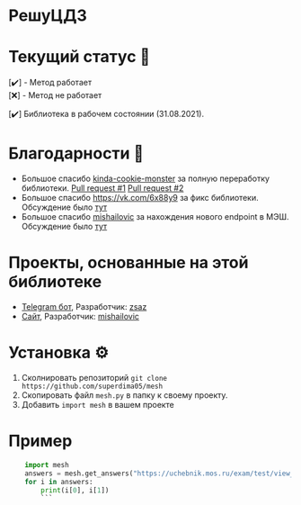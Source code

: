 # РешуЦДЗ 

    
# Текущий статус 🗿
  [:heavy_check_mark:] - Метод работает<br>
  [:x:] - Метод не работает
  
  [:heavy_check_mark:] Библиотека в рабочем состоянии (31.08.2021).
    
# Благодарности 🙏
 - Большое спасибо [kinda-cookie-monster](https://github.com/kinda-cookie-monster) за полную переработку библиотеки. [Pull request #1](https://github.com/superdima05/mesh/pull/6) [Pull request #2](https://github.com/superdima05/mesh/pull/7)
 - Большое спасибо https://vk.com/6x88y9 за фикс библиотеки. Обсуждение было [тут](https://github.com/superdima05/mesh/issues/1)
 - Большое спасибо [mishailovic](https://github.com/mishailovic) за нахождения нового endpoint в МЭШ. Обсуждение было [тут](https://github.com/superdima05/mesh/issues/3)

# Проекты, основанные на этой библиотеке
   - [Telegram бот](https://t.me/CDSansbot), Разработчик: [zsaz](https://github.com/superdima05)
   - [Сайт](https://mash.hotaru.ga/), Разработчик: [mishailovic](https://github.com/mishailovic)
    
# Установка ⚙️
  1. Сколнировать репозиторий `git clone https://github.com/superdima05/mesh`
  2. Скопировать файл `mesh.py` в папку к своему проекту.
  3. Добавить `import mesh` в вашем проекте

# Пример
```python
    import mesh
    answers = mesh.get_answers("https://uchebnik.mos.ru/exam/test/view_test/191202/")
    for i in answers:
        print(i[0], i[1])
        ```
